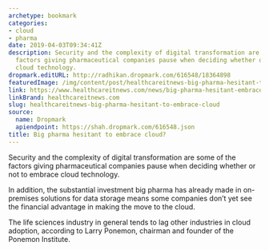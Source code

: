 ```yaml
---
archetype: bookmark
categories:
- cloud
- pharma
date: 2019-04-03T09:34:41Z
description: Security and the complexity of digital transformation are some of the
  factors giving pharmaceutical companies pause when deciding whether or not to embrace
  cloud technology.
dropmark.editURL: http://radhikan.dropmark.com/616548/18364898
featuredImage: /img/content/post/healthcareitnews-big-pharma-hesitant-to-embrace-cloud.jpg
link: https://www.healthcareitnews.com/news/big-pharma-hesitant-embrace-cloud
linkBrand: healthcareitnews.com
slug: healthcareitnews-big-pharma-hesitant-to-embrace-cloud
source:
  name: Dropmark
  apiendpoint: https://shah.dropmark.com/616548.json
title: Big pharma hesitant to embrace cloud?
---
```

Security and the complexity of digital transformation are some of the factors giving pharmaceutical companies pause when deciding whether or not to embrace cloud technology.

In addition, the substantial investment big pharma has already made in on-premises solutions for data storage means some companies don’t yet see the financial advantage in making the move to the cloud.

The life sciences industry in general tends to lag other industries in cloud adoption, according to Larry Ponemon, chairman and founder of the Ponemon Institute.

